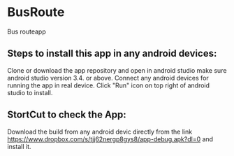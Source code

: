 # BusRoute
Bus routeapp

Steps to install this app in any android devices:
--------------------------------------------------

Clone or download the app repository and open in android studio
make sure android studio version 3.4. or above.
Connect any android devices for running the app in real device.
Click "Run" icon on top right of android studio to install.

StortCut to check the App:
--------------------------

Download the build from any android devic directly from the link https://www.dropbox.com/s/tjj62nergp8gys8/app-debug.apk?dl=0 and install it.


